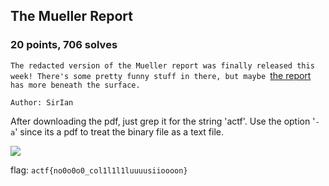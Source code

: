 ## The Mueller Report
### 20 points, 706 solves
`The redacted version of the Mueller report was finally released this week! There's some pretty funny stuff in there, but maybe `<a href='https://mega.nz/#!SsMDmAhT!MjplSc7lCqUQFrZC5EL_t7f2fdoDDNwrZhfTgTAcG7s'>the report</a>` has more beneath the surface.`

`Author: SirIan`

After downloading the pdf, just grep it for the string 'actf'. Use the option '`-a`' since its a pdf to treat the binary file as a text file.

<IMG SRC='https://cdn.discordapp.com/attachments/532350033241309226/571723091491946497/unknown.png'>

flag: `actf{no0o0o0_col1l1l1luuuusiioooon}`
